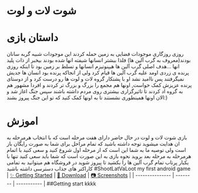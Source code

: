 # شوت لات و لوت
# داستان بازی
 روزی روزگاری موجودات فضایی به زمین حمله کردند این موجودات شبیه گربه سانان بودند(معروف به گرب آلین ها) فلذا بیشتر انسانها شیفته انها شده بودند بیخبر از ذات پلید انها ...هدف اصلی گرب آلین ها هیپنوتیزم انسانها و تسلط بر زمین بود تا اینکه روزی پرنده ی زردی اومد علیه گرب آلین ها قیام کرد ولی از انجاکه پرنده بود انسان ها جدیش نمیگرفتند پس ناامید نشد او با پشتکار گروه لات و لوت ها رو درست کرد و از دوستای پرنده عزیزش کمک خواست, اونها هم مجمع را بزرگ و بزرگ تر کردند و افردا مشهور هم به گروه اد کردند تا تاثیرگزاری بیشتری روی مردم داشته باشند سپس جنگ اغاز شد و الان اونها همینطوری نشستند تا به اونها کمک کنید که تو این جنگ پیروز بشند:)
 # اموزش
 بازی شوت لات و لوت در حال حاضر دارای هفت مرحله است که با انتخاب هرمرحله به ان هدایت میشوید توجه داشته باشید که تمام مراحل برای شما به صورت رایگان باز است ولی توصیه ما به شما این است که از مرحله اول شروع کنید و سعی کنید با اتمام هرمرحله به مرحله بعد بروید نحوه بازی به این صورت است که شما باید سعی کنید تنها با یکبار پرتاب تمام گرب آلین ها را بکشید تا پیروز شوید در فروشگاه هم میتوانید به تمامی کاراکتر های جذاب دسترسی داشته باشید
 #ShootLatVaLoot
 my first android game
 | [:sparkles: Getting Started](#getting-started) | [:rocket: Download](#download) | [:camera: Screenshots](#screenshots) |
| --------------- | -------- | ----------- |
##Getting start
kkkk
